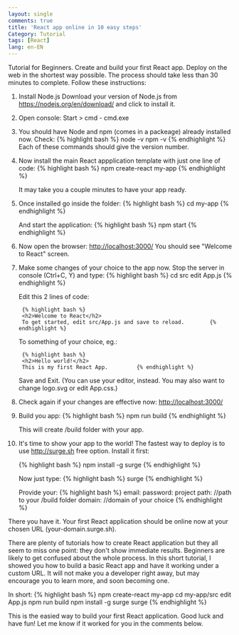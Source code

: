 ```yaml
---
layout: single
comments: true
title: 'React app online in 10 easy steps'
Category: Tutorial
tags: [React]
lang: en-EN
---
```

Tutorial for Beginners. Create and build your first React app. Deploy on the web in the shortest way possible. The process should take less than 30 minutes to complete. Follow these instructions:

1. Install Node.js 
    Download your version of Node.js from <https://nodejs.org/en/download/> and click to install it.

2. Open console: Start > cmd - cmd.exe

3. You should have Node and npm (comes in a packeage) already installed now. Check:
    {% highlight bash %}
    node -v
    npm -v    {% endhighlight %}
    Each of these commands should give the version number.

4. Now install the main React appplication template with just one line of code:
    {% highlight bash %}
    npm create-react my-app    {% endhighlight %}

    It may take you a couple minutes to have your app ready.

5. Once installed go inside the folder:
    {% highlight bash %}
    cd my-app    {% endhighlight %}

    And start the application:
    {% highlight bash %}
    npm start    {% endhighlight %}

6. Now open the browser:
    <http://localhost:3000/>
    You should see "Welcome to React" screen.

7. Make some changes of your choice to the app now. Stop the server in console (Ctrl+C, Y) and type:
    {% highlight bash %}
    cd src
    edit App.js    {% endhighlight %}

    Edit this 2 lines of code:

        {% highlight bash %}
        <h2>Welcome to React</h2>
        To get started, edit src/App.js and save to reload.        {% endhighlight %}

    To something of your choice, eg.:

        {% highlight bash %}
        <h2>Hello world!</h2>
        This is my first React App.         {% endhighlight %}

    Save and Exit. 
    (You can use your editor, instead.
     You may also want to change logo.svg or edit App.css.)

8. Check again if your changes are effective now:    <http://localhost:3000/>

9. Build you app:
    {% highlight bash %}
    npm run build    {% endhighlight %}

    This will create /build folder with your app.

10. It's time to show your app to the world! The fastest way to deploy is to use <http://surge.sh> free option. Install it first:

    {% highlight bash %}
    npm install -g surge    {% endhighlight %}

    Now just type:
    {% highlight bash %}
    surge    {% endhighlight %}

    Provide your:
    {% highlight bash %}
    email:
    password:
    project path:  //path to your /build folder
    domain:  //domain of your choice    {% endhighlight %}

There you have it. Your first React application should be online now at your chosen URL (your-domain.surge.sh).

There are plenty of tutorials how to create React application but they all seem to miss one point: they don't show immediate results. Beginners are likely to get confused about the whole process. In this short tutorial, I showed you how to build a basic React app and have it working under a custom URL. It will not make you a developer right away, but may encourage you to learn more, and soon becoming one.

In short:
    {% highlight bash %}
    npm create-react my-app
    cd my-app/src
    edit App.js
    npm run build
    npm install -g surge
    surge    {% endhighlight %}

This is the easied way to build your first React application. Good luck and have fun! 
Let me know if it worked for you in the comments below.
